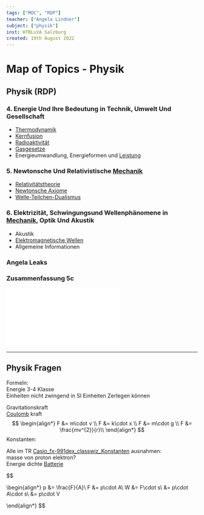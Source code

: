 ```yaml
---
tags: ["MOC", "RDP"]
teacher: ["Angela Lindner"]
subject: ["physik"]
inst: HTBLuVA Salzburg
created: 19th August 2022
---
```


# Map of Topics - Physik

## Physik (RDP)

### 4. Energie Und Ihre Bedeutung in Technik, Umwelt Und Gesellschaft

- [Thermodynamik](Thermodynamik.md)
- [Kernfusion](Kernfusion.md)
- [Radioaktivität](../Chemie/Radioaktivität.md)
- [Gasgesetze](Allgemeines%20Gasgesetz.md)
- Energieumwandlung, Energieformen und [Leistung](Elektrische%20Leistung.md)

### 5. Newtonsche Und Relativistische [Mechanik]({MOC}%20Mechanik.md)

- [Relativitätstheorie](Relativitätstheorie.md)
- [Newtonsche Axiome](Newtonsche%20Axiome.md)
- [Welle-Teilchen-Dualismus](Welle-Teilchen-Dualismus.md)

### 6. Elektrizität, Schwingungsund Wellenphänomene in [Mechanik]({MOC}%20Mechanik.md), Optik Und Akustik

- Akustik
- [Elektromagnetische Wellen](Elektromagnetische%20Wellen.md)
- Allgemeine Informationen

### Angela Leaks

### Zusammenfassung 5c

![5c-matura-sum](assets/pdf/5c-matura-sum.pdf)


---

## Physik Fragen

Formeln:  
Energie 3-4 Klasse  
Einheiten nicht zwingend in SI Einheiten Zerlegen können

Gravitationskraft  
[Coulomb](../Elektrotechnik/Elektrische%20Kraft.md) kraft
$$
\begin{align*}
F &= m\cdot v \\
F &= k\cdot x \\
F &= m\cdot g \\
F &= \frac{mv^{2}}{r}\\
\end{align*}
$$
Konstanten:

Alle im TR [Casio_fx-991dex_classwiz_Konstanten](assets/pdf/Casio_fx-991dex_classwiz_Konstanten.pdf)
ausnahmen:  
masse von proton elektron?  
Energie dichte [Batterie](../Chemie/Primärelement.md)

$$

\begin{align*}
p &= \frac{F}{A}\\
F &= p\cdot A\\
W &= F\cdot s\\
&= p\cdot A\cdot s\\
&= p\cdot V

\end{align*}
$$